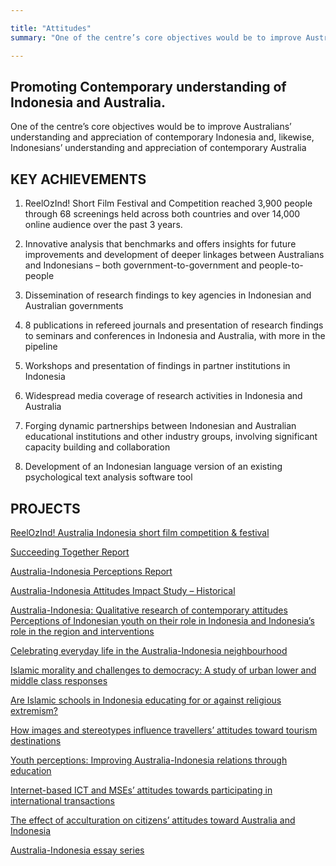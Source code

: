 ```yaml
---

title: "Attitudes"
summary: "One of the centre’s core objectives would be to improve Australians’ understanding and appreciation of contemporary Indonesia and, likewise, Indonesians’ understanding and appreciation of contemporary Australia"

---
```


<div id="top-target"></div>

## Promoting Contemporary understanding of Indonesia and Australia.

One of the centre’s core objectives would be to improve Australians’ understanding and appreciation of contemporary Indonesia and, likewise, Indonesians’ understanding and appreciation of contemporary Australia 

## KEY ACHIEVEMENTS 
1. ReelOzInd! Short Film Festival and Competition reached 3,900 people through 68 screenings held across both countries and over 14,000 online audience over the past 3 years. 

1. Innovative analysis that benchmarks and offers insights for future improvements and development of deeper linkages between Australians and Indonesians – both government-to-government and people-to-people 
1. Dissemination of research findings to key agencies in Indonesian and Australian governments 
1. 8 publications in refereed journals and presentation of research findings to seminars and conferences in Indonesia and Australia, with more in the pipeline 
1. Workshops and presentation of findings in partner institutions in Indonesia 
1. Widespread media coverage of research activities in Indonesia and Australia 
1. Forging dynamic partnerships between Indonesian and Australian educational institutions and other industry groups, involving significant capacity building and collaboration 
1. Development of an Indonesian language version of an existing psychological text analysis software tool 

<div id="bot-target"></div>

## PROJECTS

[ReelOzInd! Australia Indonesia short film competition & festival](#)

[Succeeding Together Report](#)

[Australia-Indonesia Perceptions Report](#)

[Australia-Indonesia Attitudes Impact Study – Historical](#)

[Australia-Indonesia: Qualitative research of contemporary attitudes Perceptions of Indonesian youth on their role in Indonesia and Indonesia’s role in the region and interventions](#)

[Celebrating everyday life in the Australia-Indonesia neighbourhood](#)

[Islamic morality and challenges to democracy: A study of urban lower and middle class responses](#)

[Are Islamic schools in Indonesia educating for or against religious extremism?](#)

[How images and stereotypes influence travellers’ attitudes toward tourism destinations](#)

[Youth perceptions: Improving Australia-Indonesia relations through education](#)

[Internet-based ICT and MSEs’ attitudes towards participating in international transactions](#)

[The effect of acculturation on citizens’ attitudes toward Australia and Indonesia](#)

[Australia-Indonesia essay series](#)
